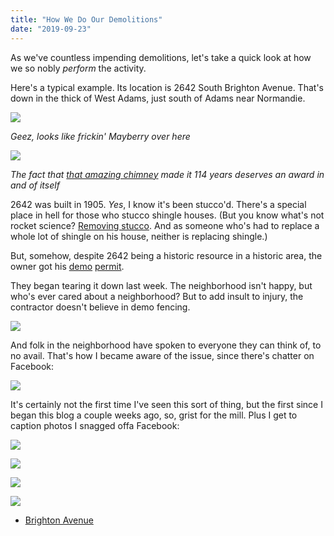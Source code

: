 ```yaml
---
title: "How We Do Our Demolitions"
date: "2019-09-23"
---
```


As we've countless impending demolitions, let's take a quick look at how we so nobly _perform_ the activity.

Here's a typical example. Its location is 2642 South Brighton Avenue. That's down in the thick of West Adams, just south of Adams near Normandie.

![](/images/Screen-Shot-2019-09-23-at-12.30.22-PM-1024x445.jpg)

_Geez, looks like frickin' Mayberry over here_

![](/images/Screen-Shot-2019-09-23-at-12.32.44-PM-1024x971.jpg)

_The fact that_ [_that amazing chimney_](https://live.staticflickr.com/65535/48784010016_4675d6747c_o.jpg) _made it 114 years deserves an award in and of itself_

2642 was built in 1905. _Yes_, I know it's been stucco'd. There's a special place in hell for those who stucco shingle houses. (But you know what's not rocket science? [Removing stucco](https://www.youtube.com/watch?v=XXYnWvEe_e0). And as someone who's had to replace a whole lot of shingle on his house, neither is replacing shingle.)

But, somehow, despite 2642 being a historic resource in a historic area, the owner got his [demo](https://live.staticflickr.com/65535/48784272602_71d13b60c5_o.jpg) [permit](https://live.staticflickr.com/65535/48784272392_0e27718a43_o.jpg).

They began tearing it down last week. The neighborhood isn't happy, but who's ever cared about a neighborhood? But to add insult to injury, the contractor doesn't believe in demo fencing.

![](/images/1da39-screen-shot-2019-09-23-at-1.37.59-pm.jpg)

And folk in the neighborhood have spoken to everyone they can think of, to no avail. That's how I became aware of the issue, since there's chatter on Facebook:

![](/images/61438-screen-shot-2019-09-23-at-2.06.12-pm.jpg)

It's certainly not the first time I've seen this sort of thing, but the first since I began this blog a couple weeks ago, so, grist for the mill. Plus I get to caption photos I snagged offa Facebook:

![](/images/Screen-Shot-2019-09-23-at-2.24.38-PM-670x1024.jpg)

![](/images/Screen-Shot-2019-09-23-at-2.39.09-PM-768x1024.jpg)

![](/images/9d676-screen-shot-2019-09-23-at-2.26.02-pm.jpg)

![](/images/Screen-Shot-2019-09-23-at-2.23.39-PM-770x1024.jpg)

- [Brighton Avenue](https://www.google.com/maps/search/?api=1&query=34.031341,-118.301331)

